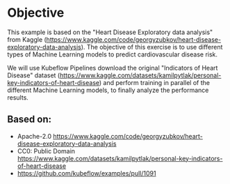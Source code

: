 # Objective

This example is based on the "Heart Disease Exploratory data analysis" from Kaggle (https://www.kaggle.com/code/georgyzubkov/heart-disease-exploratory-data-analysis).
The objective of this exercise is to use different types of Machine Learning models to predict cardiovascular disease risk.

We will use Kubeflow Pipelines
download the original "Indicators of Heart Disease" dataset (https://www.kaggle.com/datasets/kamilpytlak/personal-key-indicators-of-heart-disease)
and perform training in parallel of the different Machine Learning models, to finally analyze the performance results.

<!--

## Camel in docker

jbang myCamel.java ./tmp
jbang export portable myCamel.java
docker build -t my-app . --load
docker run -v ./tmp/:/data my-app
docker build -t quay.io/mmortari/demo20240608-mycamel . --push 

...or
DOCKER_BUILDKIT=0 docker build . -t quay.io/mmortari/demo20240608-mycamel --platform linux/amd64 -f Dockerfile
docker push quay.io/mmortari/demo20240608-mycamel

## Prerequisites

- _Kaggle API token_: this can be retrieved from the [personal Kaggle account settings](https://www.kaggle.com/settings/account).

## Environment

This pipeline was tested using Kubeflow Pipelines 2.0.5 and KFP sdk 2.6.0.

## Launch a Notebook Server

- Use defaults

## Clone the Project Repo to Your Notebook

- In Kubeflow Notebook Server, git clone the `kubeflow/examples` repository.
```
git clone https://github.com/kubeflow/examples
```
- Navigate in `framingham-cvd-risk`.
- You can leverage `requirements-ipynb.txt` for the required Python dependencies if not already installed in your Notebook image.
- You can use `original-heart-disease-exploratory-data-analysis.ipynb` to replicate the exploratory data analysis from Kaggle.
- You will need to maintain the variables at the top of the Notebook with your Kaggle API Token in order to download the DataSet.

## Generate a KFP Pipeline yaml File

- In an environment with Python available, run `pip install -r requirements-kfp.txt`.
- Then produce the pipeline YAML file using KFP `python pipeline.py`.
- You can also leverage the already made-available file `pipeline.py.yaml` in this repo.

## Create a Pipeline

- Within the Kubeflow Central Dashboard, navigate to the `Pipelines` > `+Upload Pipeline` button
- Name the pipeline
- Click on Upload a file, `Choose file` button
- Upload the local `pipeline.py.yaml` file
- Click Create

## Create Kaggle Secret

- Retrieve the Kaggle `username` and `key`, see [prerequisites](#prerequisites) section for more details.
- Create secret running:
```bash
kubectl create secret generic kaggle-api \
    --from-literal=KAGGLE_KEY="<replace-with-your-key>" \
    --from-literal=KAGGLE_USERNAME='<replace-with-your-username>'
```

> _NOTE_: The secret name must be `kaggle-api` as expected by the [pipeline definition](./pipeline.py).

## Create a Run

- Click on `+Create Run` button in the view from the previous step
- Associate to your desired Experiment as needed or leave defaults
- You will be navigated to the just created Run instance to view the progression on the runtime execution graph

## Pipeline Run results

![Run results](/kfp-run-screenshot1.png)
![Run results](/kfp-run-screenshot2.png)

-->


## Based on:

- Apache-2.0 https://www.kaggle.com/code/georgyzubkov/heart-disease-exploratory-data-analysis
- CC0: Public Domain https://www.kaggle.com/datasets/kamilpytlak/personal-key-indicators-of-heart-disease
- https://github.com/kubeflow/examples/pull/1091
